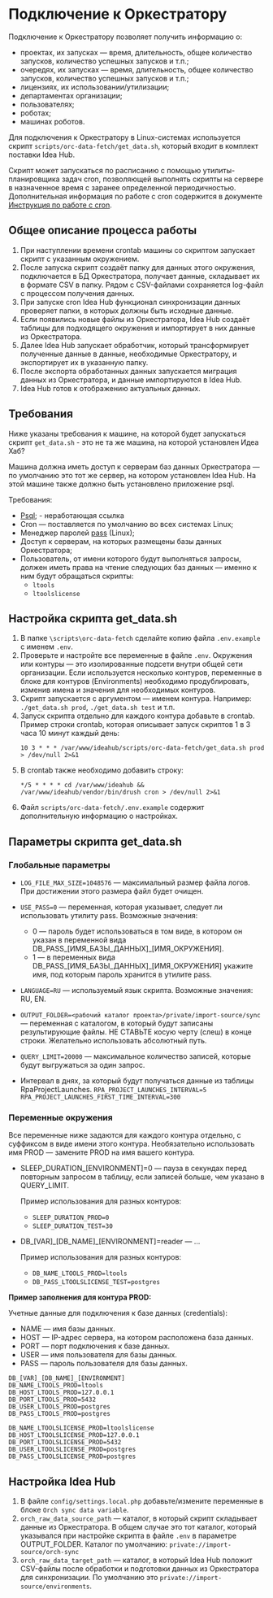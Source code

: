# Подключение к Оркестратору

Подключение к Оркестратору позволяет получить информацию о:
 - проектах, их запусках — время, длительность, общее количество запусков, количество успешных запусков и т.п.;
 - очередях, их запусках — время, длительность, общее количество запусков, количество успешных запусков и т.п.;
 - лицензиях, их использовании/утилизации;
 - департаментах организации;
 - пользователях;
 - роботах;
 - машинах роботов.

Для подключения к Оркестратору в Linux-системах используется скрипт `scripts/orc-data-fetch/get_data.sh`, который входит в комплект поставки Idea Hub. 

Скрипт может запускаться по расписанию с помощью утилиты-планировщика задач cron, позволяющей выполнять скрипты на сервере в назначенное время с заранее определенной периодичностью. Дополнительная информация по работе с cron содержится в документе [Инструкция по работе с cron](https://docs.primo-rpa.ru/primo-rpa/primo-idea-hub/cron).

## Общее описание процесса работы

1. При наступлении времени crontab машины со скриптом запускает скрипт с указанным окружением. 
1. После запуска скрипт создаёт папку для данных этого окружения, подключается в БД Оркестратора, получает данные, складывает их в формате CSV в папку. Рядом с CSV-файлами сохраняется log-файл с процессом получения данных.
1. При запуске cron Idea Hub функционал синхронизации данных проверяет папки, в которых должны быть исходные данные. 
1. Если появились новые файлы из Оркестратора, Idea Hub создаёт таблицы для подходящего окружения и импортирует в них данные из Оркестратора. 
1. Далее Idea Hub запускает обработчик, который трансформирует полученные данные в данные, необходимые Оркестратору, и экспортирует их в указанную папку. 
1. После экспорта обработанных данных запускается миграция данных из Оркестратора, и данные импортируются в Idea Hub. 
1. Idea Hub готов к отображению актуальных данных.

## Требования 

Ниже указаны требования к машине, на которой будет запускаться скрипт `get_data.sh` - это не та же машина, на которой установлен Идеа Хаб?

Машина должна иметь доступ к серверам баз данных Оркестратора — по умолчанию это тот же сервер, на котором установлен Idea Hub. На этой машине также должно быть установлено приложение psql.

Требования:
* [Psql](https://postgrespro.ru/&sa=D&source=docs&ust=1702476704920204&usg=AOvVaw3K8f-Xb71DoDMk3Cu4xoJm); - неработающая ссылка
* Сron — поставляется по умолчанию во всех системах Linux;
* Менеджер паролей [pass](https://www.passwordstore.org/) (Linux);
* Доступ к серверам, на которых размещены базы данных Оркестратора;
* Пользователь, от имени которого будут выполняться запросы, должен иметь права на чтение следующих баз данных — именно к ним будут обращаться скрипты:  
  * `ltools`
  * `ltoolslicense`

## Настройка скрипта get_data.sh
1. В папке `\scripts\orc-data-fetch` сделайте копию файла `.env.example` с именем `.env`.
1. Проверьте и настройте все переменные в файле `.env`. Окружения или контуры — это изолированные подсети внутри общей сети организации. Если используется несколько контуров, переменные в блоке для контуров (Environments) необходимо продублировать, изменив имена и значения для необходимых контуров. 
1. Скрипт запускается с аргументом — именем контура. Например: `./get_data.sh prod`, `./get_data.sh test` и т.п.
1. Запуск скрипта отдельно для каждого контура добавьте в crontab. Пример строки crontab, которая описывает запуск скриптов 1 в 3 часа 10 минут каждый день:
   ```
   10 3 * * * /var/www/ideahub/scripts/orc-data-fetch/get_data.sh prod > /dev/null 2>&1
   ```
1. В crontab также необходимо добавить строку:
   ```
   */5 * * * * cd /var/www/ideahub && /var/www/ideahub/vendor/bin/drush cron > /dev/null 2>&1
   ``` 
1. Файл `scripts/orc-data-fetch/.env.example` содержит дополнительную информацию о настройках.

## Параметры скрипта get_data.sh

### Глобальные параметры

- `LOG_FILE_MAX_SIZE=1048576` — максимальный размер файла логов. При достижении этого размера файл будет очищен.
- `USE_PASS=0` — переменная, которая указывает, следует ли использовать утилиту pass. Возможные значения:
   - 0 — пароль будет использоваться в том виде, в котором он указан в переменной вида DB\_PASS\_[ИМЯ\_БАЗЫ\_ДАННЫХ]\_[ИМЯ_ОКРУЖЕНИЯ].
   - 1 — в переменных вида DB\_PASS\_[ИМЯ\_БАЗЫ\_ДАННЫХ]\_[ИМЯ_ОКРУЖЕНИЯ] укажите имя, под которым пароль хранится в утилите pass. 
- `LANGUAGE=RU` — используемый язык скрипта. Возможные значения: RU, EN.
- `OUTPUT_FOLDER=<рабочий каталог проекта>/private/import-source/sync` — переменная с каталогом, в который будут записаны результирующие файлы. НЕ СТАВЬТЕ косую черту (слеш) в конце строки. Желательно использовать абсолютный путь.
- `QUERY_LIMIT=20000` — максимальное количество записей, которые будут выгружаться за один запрос.

- Интервал в днях, за который будут получаться данные из таблицы RpaProjectLaunches.
`RPA_PROJECT_LAUNCHES_INTERVAL=5`
`RPA_PROJECT_LAUNCHES_FIRST_TIME_INTERVAL=300`

### Переменные окружения

Все переменные ниже задаются для каждого контура отдельно, с суффиксом в виде имени этого контура. Необязательно использовать имя PROD — замените PROD на имя вашего контура. 

* SLEEP_DURATION_[ENVIRONMENT]=0 — пауза в секундах перед повторным запросом в таблицу, если записей больше, чем указано в QUERY_LIMIT.

  Пример использования для разных контуров:
  * `SLEEP_DURATION_PROD=0`
  * `SLEEP_DURATION_TEST=30`

* DB\_[VAR]\_[DB_NAME]_[ENVIRONMENT]=reader — ...

  Пример использования для разных контуров:
  * `DB_NAME_LTOOLS_PROD=ltools`
  * `DB_PASS_LTOOLSLICENSE_TEST=postgres`

**Пример заполнения для контура PROD:**

Учетные данные для подключения к базе данных (credentials): 
* NAME — имя базы данных.
* HOST — IP-адрес сервера, на котором расположена база данных.
* PORT — порт подключения к базе данных.
* USER — имя пользователя для базы данных.
* PASS — пароль пользователя для базы данных.
```
DB_[VAR]_[DB_NAME]_[ENVIRONMENT]
DB_NAME_LTOOLS_PROD=ltools
DB_HOST_LTOOLS_PROD=127.0.0.1
DB_PORT_LTOOLS_PROD=5432
DB_USER_LTOOLS_PROD=postgres
DB_PASS_LTOOLS_PROD=postgres

DB_NAME_LTOOLSLICENSE_PROD=ltoolslicense
DB_HOST_LTOOLSLICENSE_PROD=127.0.0.1
DB_PORT_LTOOLSLICENSE_PROD=5432
DB_USER_LTOOLSLICENSE_PROD=postgres
DB_PASS_LTOOLSLICENSE_PROD=postgres
```

## Настройка Idea Hub

1. В файле `config/settings.local.php` добавьте/измените переменные в блоке `Orch sync data variable`.
1. `orch_raw_data_source_path` — каталог, в который скрипт складывает данные из Оркестратора. В общем случае это тот каталог, который указывался при настройке скрипта в файле `.env` в параметре OUTPUT_FOLDER. Каталог по умолчанию: `private://import-source/orch-sync`
1. `orch_raw_data_target_path` — каталог, в который Idea Hub положит CSV-файлы после обработки и подготовки данных из Оркестратора для синхронизации. По умолчанию это `private://import-source/environments`.

